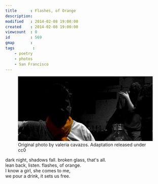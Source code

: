 ```yaml
---
title      : Flashes, of Orange
description:
modified   : 2014-02-08 19:00:00
created    : 2014-02-08 19:00:00
viewcount  : 0
id         : 569
gmap       :
tags        :
    - poetry
    - photos
    - San Francisco
---
```


 <figure>
    <img src="img/IMG_9759.jpg">
    <figcaption>Original photo by valeria cavazos. Adaptation released under cc0</figcaption>
</figure>

dark night, shadows fall. broken glass, that's all.  
lean back, listen. flashes, of orange.  
I know a girl, she comes to me,  
we pour a drink, it sets us free.  


